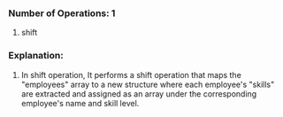 ### Number of Operations: 1

1. shift

### Explanation:

1. In shift operation,  It performs a shift operation that maps the "employees" array to a new structure where each employee's "skills" are extracted and assigned as an array under the corresponding employee's name and skill level.